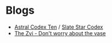 # Blogs

* [Astral Codex Ten](https://astralcodexten.substack.com/) / [Slate Star Codex](https://slatestarcodex.com/)
* [The Zvi - Don't worry about the vase](https://thezvi.substack.com/)

